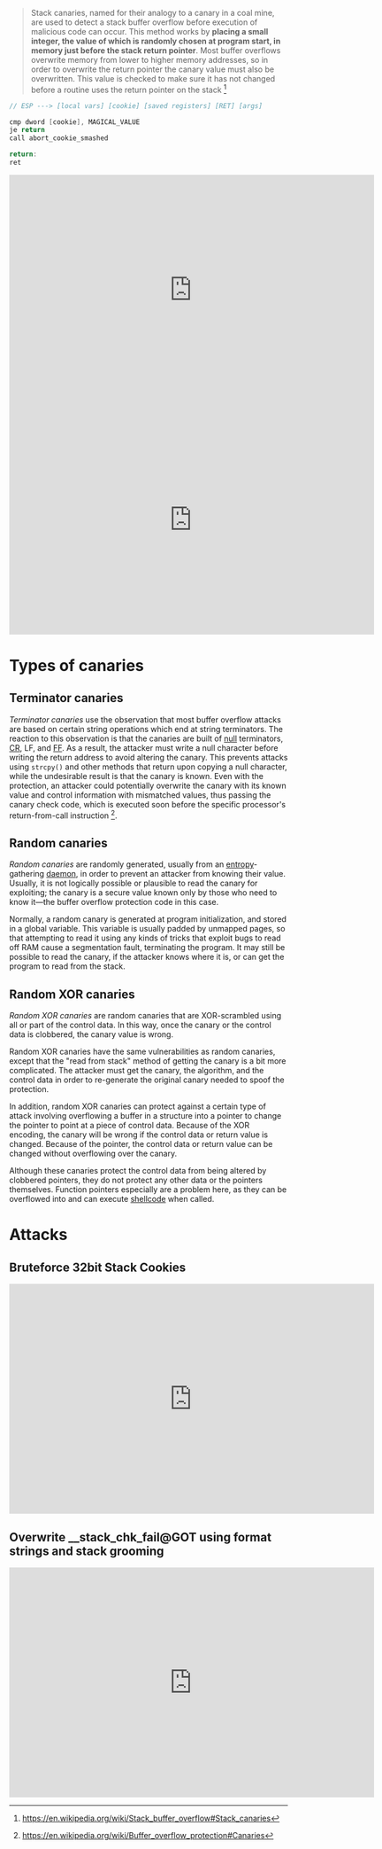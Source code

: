 >Stack canaries, named for their analogy to a canary in a coal mine, are used to detect a stack buffer overflow before execution of malicious code can occur. This method works by **placing a small integer, the value of which is randomly chosen at program start, in memory just before the stack return pointer**. Most buffer overflows overwrite memory from lower to higher memory addresses, so in order to overwrite the return pointer the canary value must also be overwritten. This value is checked to make sure it has not changed before a routine uses the return pointer on the stack [^1]
>
[^1]: https://en.wikipedia.org/wiki/Stack_buffer_overflow#Stack_canaries

```c
// ESP ---> [local vars] [cookie] [saved registers] [RET] [args]

cmp dword [cookie], MAGICAL_VALUE
je return
call abort_cookie_smashed

return:
ret
```

<iframe width="660" height="415" src="https://www.youtube.com/embed/dbVvypaN8_k" title="YouTube video player" frameborder="0" allow="accelerometer; autoplay; clipboard-write; encrypted-media; gyroscope; picture-in-picture" allowfullscreen></iframe>
<iframe width="660" height="415" src="https://www.youtube.com/embed/4HxUmbOcN6Y" title="YouTube video player" frameborder="0" allow="accelerometer; autoplay; clipboard-write; encrypted-media; gyroscope; picture-in-picture" allowfullscreen></iframe>


# Types of canaries

## Terminator canaries

*Terminator canaries* use the observation that most buffer overflow attacks are based on certain string operations which end at string terminators. The reaction to this observation is that the canaries are built of [null](https://en.wikipedia.org/wiki/Null_character) terminators, [CR](https://en.wikipedia.org/wiki/Carriage_return), LF, and [FF](https://en.wikipedia.org/wiki/Page_break#Form_feed). As a result, the attacker must write a null character before writing the return address to avoid altering the canary. This prevents attacks using `strcpy()` and other methods that return upon copying a null character, while the undesirable result is that the canary is known. Even with the protection, an attacker could potentially overwrite the canary with its known value and control information with mismatched values, thus passing the canary check code, which is executed soon before the specific processor's return-from-call instruction [^2].

[^2]: https://en.wikipedia.org/wiki/Buffer_overflow_protection#Canaries

## Random canaries
*Random canaries* are randomly generated, usually from an [entropy](https://en.wikipedia.org/wiki/Entropy_(computing))-gathering [daemon](https://en.wikipedia.org/wiki/Daemon_(computer_software)), in order to prevent an attacker from knowing their value. Usually, it is not logically possible or plausible to read the canary for exploiting; the canary is a secure value known only by those who need to know it—the buffer overflow protection code in this case.

Normally, a random canary is generated at program initialization, and stored in a global variable. This variable is usually padded by unmapped pages, so that attempting to read it using any kinds of tricks that exploit bugs to read off RAM cause a segmentation fault, terminating the program. It may still be possible to read the canary, if the attacker knows where it is, or can get the program to read from the stack.

## Random XOR canaries

*Random XOR canaries* are random canaries that are XOR-scrambled using all or part of the control data. In this way, once the canary or the control data is clobbered, the canary value is wrong.

Random XOR canaries have the same vulnerabilities as random canaries, except that the "read from stack" method of getting the canary is a bit more complicated. The attacker must get the canary, the algorithm, and the control data in order to re-generate the original canary needed to spoof the protection.

In addition, random XOR canaries can protect against a certain type of attack involving overflowing a buffer in a structure into a pointer to change the pointer to point at a piece of control data. Because of the XOR encoding, the canary will be wrong if the control data or return value is changed. Because of the pointer, the control data or return value can be changed without overflowing over the canary.

Although these canaries protect the control data from being altered by clobbered pointers, they do not protect any other data or the pointers themselves. Function pointers especially are a problem here, as they can be overflowed into and can execute [shellcode](https://en.wikipedia.org/wiki/Shellcode) when called.

# Attacks

## Bruteforce 32bit Stack Cookies

<iframe width="660" height="415" src="https://www.youtube.com/embed/KGzHcqJV-QM" title="YouTube video player" frameborder="0" allow="accelerometer; autoplay; clipboard-write; encrypted-media; gyroscope; picture-in-picture" allowfullscreen></iframe>

## Overwrite __stack_chk_fail@GOT using format strings and stack grooming

<iframe width="660" height="415" src="https://www.youtube.com/embed/AahpiYxKR2c" title="YouTube video player" frameborder="0" allow="accelerometer; autoplay; clipboard-write; encrypted-media; gyroscope; picture-in-picture" allowfullscreen></iframe>
